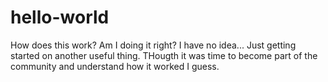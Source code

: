 # hello-world
How does this work? Am I doing it right? I have no idea... 
Just getting started on another useful thing. THougth it was time to become part of the community and understand how it worked I guess. 
